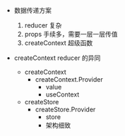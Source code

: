 - 数据传递方案
    1. reducer  复杂
    2. props  手续多，需要一层一层传值
    3. createContext  超级函数

- createContext reducer 的异同
    - createContext
        - createContext.Provider
            - value
            - useContext 
    - createStore
        - createStore.Provider
            - store
            - 架构细致